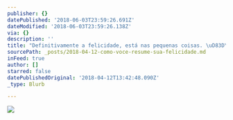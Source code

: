 ```yaml
---
publisher: {}
datePublished: '2018-06-03T23:59:26.691Z'
dateModified: '2018-06-03T23:59:26.138Z'
via: {}
description: ''
title: "Definitivamente a felicidade, está nas pequenas coisas. \uD83D\uDE0A"
sourcePath: _posts/2018-04-12-como-voce-resume-sua-felicidade.md
inFeed: true
author: []
starred: false
datePublishedOriginal: '2018-04-12T13:42:48.090Z'
_type: Blurb

---
```

![](https://the-grid-user-content.s3-us-west-2.amazonaws.com/a1ac1f7d-c9d2-40db-aa94-310d71a64b62.jpg)